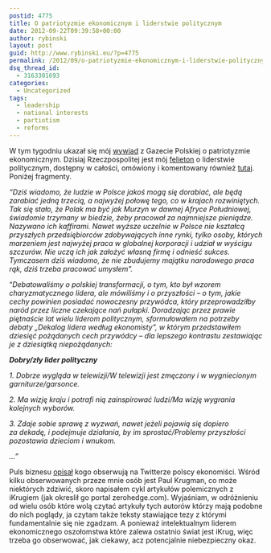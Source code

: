 ```yaml
---
postid: 4775
title: O patriotyzmie ekonomicznym i liderstwie politycznym
date: 2012-09-22T09:39:58+00:00
author: rybinski
layout: post
guid: http://www.rybinski.eu/?p=4775
permalink: /2012/09/o-patriotyzmie-ekonomicznym-i-liderstwie-politycznym/
dsq_thread_id:
  - 3163301693
categories:
  - Uncategorized
tags:
  - leadership
  - national interests
  - partiotism
  - reforms
---
```

W tym tygodniu ukazał się mój [wywiad](http://www.gazetapolska.pl/23023-nie-dajmy-sie-ogrywac) z Gazecie Polskiej o patriotyzmie ekonomicznym. Dzisiaj Rzeczpospolitej jest mój [felieton](http://www.rp.pl/artykul/61991,935405-Wzorzec-lidera.html) o liderstwie politycznym, dostępny w całości, omówiony i komentowany również [tutaj](http://wsieci.rp.pl/artykul/891373,935743-Krzysztof-Rybinski--Lider-nad-Wisla-nie-moglby-przeprowadzic-wielkich-zmian.html). Poniżej fragmenty.

_“Dziś wiadomo, że ludzie w Polsce jakoś mogą się dorabiać, ale będą zarabiać jedną trzecią, a najwyżej połowę tego, co w krajach rozwiniętych. Tak się stało, że Polak ma być jak Murzyn w dawnej Afryce Południowej, świadomie trzymany w biedzie, żeby pracował za najmniejsze pieniądze. Nazywano ich kaffirami. Nawet wyższe uczelnie w Polsce nie kształcą przyszłych przedsiębiorców zdobywających inne rynki, tylko osoby, których marzeniem jest najwyżej praca w globalnej korporacji i udział w wyścigu szczurów. Nie uczą ich jak założyć własną firmę i odnieść sukces. Tymczasem dziś wiadomo, że nie zbudujemy majątku narodowego praca rąk, dziś trzeba pracować umysłem”._

“_Debatowaliśmy o polskiej transformacji, o tym, kto był wzorem charyzmatycznego lidera, ale mówiliśmy i o przyszłości – o tym, jakie cechy powinien posiadać nowoczesny przywódca, który przeprowadziłby naród przez liczne czekające nań pułapki. Doradzając przez prawie piętnaście lat wielu liderom politycznym, sformułowałem na potrzeby debaty „Dekalog lidera według ekonomisty”, w którym przedstawiłem dziesięć pożądanych cech przywódcy – dla lepszego kontrastu zestawiając je z dziesiątką niepożądanych:_

_**Dobry/zły lider polityczny**_

_1. Dobrze wygląda w telewizji/W telewizji jest zmęczony i w wygniecionym garniturze/garsonce._

_2. Ma wizję kraju i potrafi nią zainspirować ludzi/Ma wizję wygrania kolejnych wyborów._

_3. Zdaje sobie sprawę z wyzwań, nawet jeżeli pojawią się dopiero za dekadę, i podejmuje działania, by im sprostać/Problemy przyszłości pozostawia dzieciom i wnukom._ 

_…”_

Puls biznesu [opisał](http://www.pb.pl/2670283,36877,kogo-obserwuja-polscy-ekonomisci) kogo obserwują na Twitterze polscy ekonomiści. Wśród kilku obserwowanych przeze mnie osób jest Paul Krugman, co może niektórych zdziwić, skoro napisałem cykl artykułów polemicznych z iKrugiem (jak okreslił go portal zerohedge.com). Wyjaśniam, w odróżnieniu od wielu osób które wolą czytać artykuły tych autorów którzy mają podobne do nich poglądy, ja czytam także teksty stawiające tezy z którymi fundamentalnie się nie zgadzam. A ponieważ intelektualnym liderem ekonomicznego oszołomstwa które zalewa ostatnio świat jest iKrug, więc trzeba go obserwować, jak ciekawy, acz potencjalnie niebezpieczny okaz.
